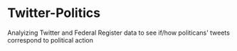 # Twitter-Politics
Analyizing Twitter and Federal Register data to see if/how politicans' tweets correspond to political action
